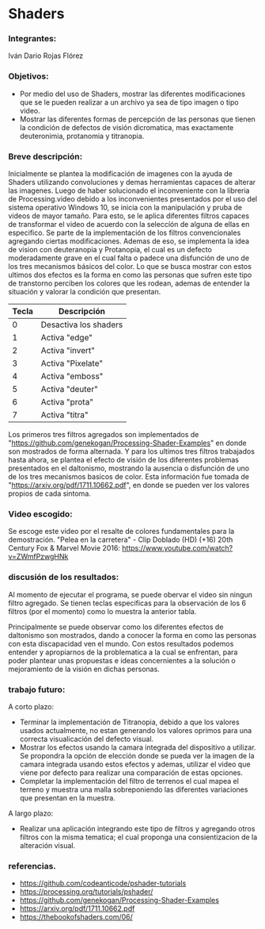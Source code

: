 # Shaders

### Integrantes: 
Iván Dario Rojas Flórez

### Objetivos: 

- Por medio del uso de Shaders, mostrar las diferentes modificaciones que se le pueden realizar a un archivo ya sea de tipo imagen o tipo video.
- Mostrar las diferentes formas de percepción de las personas que tienen la condición de defectos de visión dicromatica, mas exactamente deuteronimia, protanomia y titranopia. 

### Breve descripción: 

Inicialmente se plantea la modificación de imagenes con la ayuda de Shaders utilizando convoluciones y demas herramientas capaces de alterar las imagenes. 
Luego de haber solucionado el inconveniente con la libreria de Processing.video debido a los inconvenientes presentados por el uso del sistema operativo Windows 10, se inicia con la manipulación y pruba de videos de mayor tamaño. 
Para esto, se le aplica diferentes filtros capaces de transformar el video de acuerdo con la seleccíón de alguna de ellas en especifico. 
Se parte de la implementación de los filtros convencionales agregando ciertas modificaciones. 
Ademas de eso, se implementa la idea de vision con deuteranopia y Protanopia, el cual es un defecto moderadamente grave en el cual falta o padece una disfunción de uno de los tres mecanismos básicos del color.
Lo que se busca mostrar con estos ultimos dos efectos es la forma en como las personas que sufren este tipo de transtorno perciben los colores que les rodean, ademas de entender la situación y valorar la condición que presentan. 


 Tecla | Descripción 
 ------ | ------ 
 0 | Desactiva los shaders 
 1 | Activa "edge" 
 2 | Activa "invert" 
 3 | Activa "Pixelate" 
 4 | Activa "emboss"
 5 | Activa "deuter" 
 6 | Activa "prota"  
 7 | Activa "titra"  
 
Los primeros tres filtros agregados son implementados de "https://github.com/genekogan/Processing-Shader-Examples" en donde son mostrados de forma alternada. Y para los ultimos tres filtros trabajados hasta ahora, se plantea el efecto de visión de los diferentes problemas presentados en el daltonismo, mostrando la ausencia o disfunción de uno de los tres mecanismos basicos de color. Esta información fue tomada de "https://arxiv.org/pdf/1711.10662.pdf", en donde se pueden ver los valores propios de cada sintoma. 

 ### Video escogido: 
 Se escoge este video por el resalte de colores fundamentales para la demostración.
 "Pelea en la carretera" - Clip Doblado (HD) (+16) 20th Century Fox & Marvel Movie 2016: https://www.youtube.com/watch?v=ZWmfPzwgHNk

### discusión de los resultados: 
Al momento de ejecutar el programa, se puede obervar el video sin ningun filtro agregado. Se tienen teclas especificas para la observación de los 6 filtros (por el momento) como lo muestra la anterior tabla. 

Principalmente se puede observar como los diferentes efectos de daltonismo son mostrados, dando a conocer la forma en como las personas con esta discapacidad ven el mundo. Con estos resultados podemos entender y apropiarnos de la problematica a la cual se enfrentan, para poder plantear unas propuestas e ideas concernientes a la solución o mejoramiento de la visión en dichas personas. 

### trabajo futuro: 
A corto plazo: 
- Terminar la implementación de Titranopia, debido a que los valores usados actualmente, no estan generando los valores oprimos para una correcta visualicación del defecto visual. 
- Mostrar los efectos usando la camara integrada del dispositivo a utilizar. Se propondra la opción de elección donde se pueda ver la imagen de la camara integrada usando estos efectos y ademas, utilizar el video que viene por defecto para realizar una comparación de estas opciones.
- Completar la implementación del filtro de terrenos el cual mapea el terreno y muestra una malla sobreponiendo las diferentes variaciones que presentan en la muestra. 

A largo plazo: 
- Realizar una aplicación integrando este tipo de filtros y agregando otros filtros con la misma tematica; el cual proponga una consientizacion de la alteración visual. 
 
###  referencias.

- https://github.com/codeanticode/pshader-tutorials
- https://processing.org/tutorials/pshader/
- https://github.com/genekogan/Processing-Shader-Examples
- https://arxiv.org/pdf/1711.10662.pdf
- https://thebookofshaders.com/06/


